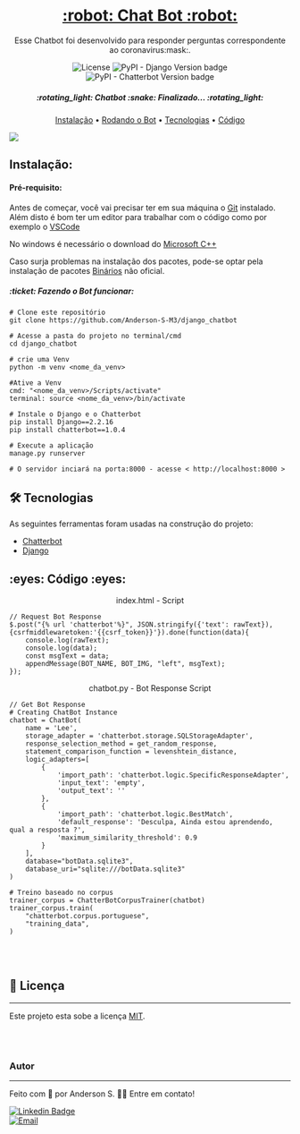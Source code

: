 <h1 align="center">
<a href="https://github.com/Anderson-S-M3/django_chatbot">:robot: Chat Bot :robot:</a>
</h1>

<p align="center">Esse Chatbot foi desenvolvido para responder perguntas correspondente ao coronavirus:mask:.</p>

<p align="center">
<img alt="License" src="https://img.shields.io/badge/license-MIT-brightgreen"> <img alt="PyPI - Django Version badge" src="https://img.shields.io/badge/django-2.2.17-blue"> <img alt="PyPI - Chatterbot Version badge" src="https://img.shields.io/badge/chatterbot-1.0.4-blue">
</p>

<h5 align="center">:rotating_light: Chatbot :snake: Finalizado... :rotating_light:</h5>

<p align="center"><a href="#instalacao">Instalação</a> • <a href="#rodando">Rodando o Bot</a> • <a href="#tecnologias">Tecnologias</a> • <a href="#demonstracao">Código</a></p>

<img src="https://user-images.githubusercontent.com/65872811/103164911-f2ba8d00-47ef-11eb-85c4-03929da9d6ee.gif">

<h2 id="instalacao">Instalação:</h2>
<h4>Pré-requisito:</h4>

Antes de começar, você vai precisar ter em sua máquina o [Git](https://git-scm.com) instalado.
Além disto é bom ter um editor para trabalhar com o código como por exemplo o [VSCode](https://code.visualstudio.com/)

No windows é necessário  o download do [Microsoft C++](https://visualstudio.microsoft.com/pt-br/visual-cpp-build-tools/)

Caso surja problemas na instalação dos pacotes, pode-se optar pela instalação de pacotes [Binários](https://www.lfd.uci.edu/~gohlke/pythonlibs/) não oficial.

<h5 id="rodando">:ticket: Fazendo o Bot funcionar:</h5>

```
# Clone este repositório
git clone https://github.com/Anderson-S-M3/django_chatbot

# Acesse a pasta do projeto no terminal/cmd
cd django_chatbot

# crie uma Venv
python -m venv <nome_da_venv>

#Ative a Venv
cmd: "<nome_da_venv>/Scripts/activate"
terminal: source <nome_da_venv>/bin/activate

# Instale o Django e o Chatterbot
pip install Django==2.2.16
pip install chatterbot==1.0.4

# Execute a aplicação
manage.py runserver

# O servidor inciará na porta:8000 - acesse < http://localhost:8000 >
```

<h2 id="tecnologias">🛠 Tecnologias</h2>
<p>As seguintes ferramentas foram usadas na construção do projeto:</p>

- [Chatterbot](https://chatterbot.readthedocs.io/en/stable/)
- [Django](https://www.djangoproject.com/)

<h2 id="demonstracao">:eyes: Código :eyes:</h2>

<p align="center">index.html - Script</p>

```
// Request Bot Response
$.post("{% url 'chatterbot'%}", JSON.stringify({'text': rawText}), {csrfmiddlewaretoken:'{{csrf_token}}'}).done(function(data){
    console.log(rawText);
    console.log(data);
    const msgText = data;
    appendMessage(BOT_NAME, BOT_IMG, "left", msgText);
});
```

<p align="center">chatbot.py - Bot Response  Script</p>

```
// Get Bot Response
# Creating ChatBot Instance
chatbot = ChatBot(
    name = 'Lee',
    storage_adapter = 'chatterbot.storage.SQLStorageAdapter',
    response_selection_method = get_random_response,
    statement_comparison_function = levenshtein_distance,
    logic_adapters=[
        {
            'import_path': 'chatterbot.logic.SpecificResponseAdapter',
            'input_text': 'empty',
            'output_text': ''
        },
        {   
            'import_path': 'chatterbot.logic.BestMatch',
            'default_response': 'Desculpa, Ainda estou aprendendo, qual a resposta ?',
            'maximum_similarity_threshold': 0.9
        }
    ],
    database="botData.sqlite3",
    database_uri="sqlite:///botData.sqlite3"
)

# Treino baseado no corpus 
trainer_corpus = ChatterBotCorpusTrainer(chatbot)
trainer_corpus.train(
    "chatterbot.corpus.portuguese",
    "training_data",
)
```

<br>
<br>

## 📝 Licença
---

Este projeto esta sobe a licença [MIT](./LICENSE.md).

<br>
<br>

### Autor
---

Feito com :blue_heart: por Anderson S. 👋🏽 Entre em contato!

[![Linkedin Badge](https://img.shields.io/badge/Anderson_S-0077B5?style=for-the-badge&logo=linkedin&logoColor=white/)](https://www.linkedin.com/in/anderson-s-antunes-b879251b9/) <br>
[![Email](https://img.shields.io/badge/Anderson__S__Antunes@hotmail.com-0078D4?style=for-the-badge&logo=microsoft-outlook&logoColor=white)](mailto:anderson_s_antunes@hotmail.com)
